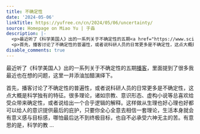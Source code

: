 ```yaml
---
title: 不确定性
date: '2024-05-06'
linkTitle: https://yufree.cn/cn/2024/05/06/uncertainty/
source: Homepage on Miao Yu | 于淼
description: |-
  <p>最近听了《科学美国人》出的一系列关于不确定性的五期<a href="https://www.scientificamerican.com/podcast/science-talk/">播客</a>，里面提到了很多我最近也在想的问题，这里一并添油加醋演绎下。</p>
  <p>首先，播客讨论了不确定性的普遍性，或者说科研人员的日常更多是不确定性，这点大概是科学独有的特征。很多理论，诸如宗教、意识形态、虚构小说等总喜欢给受众带来确定性，或者说给出一个合乎逻辑的解释。这样做从生理也好心理也好都可以给人的意识提供最后的庇护，只要你全心全意去相信一套理论，生活本身就会有意义感与目标感，哪怕最后达不到终极目标，也自不必承受六神无主的苦。有意思的是，科学的教 ...
disable_comments: true
---
```

<p>最近听了《科学美国人》出的一系列关于不确定性的五期<a href="https://www.scientificamerican.com/podcast/science-talk/">播客</a>，里面提到了很多我最近也在想的问题，这里一并添油加醋演绎下。</p>
<p>首先，播客讨论了不确定性的普遍性，或者说科研人员的日常更多是不确定性，这点大概是科学独有的特征。很多理论，诸如宗教、意识形态、虚构小说等总喜欢给受众带来确定性，或者说给出一个合乎逻辑的解释。这样做从生理也好心理也好都可以给人的意识提供最后的庇护，只要你全心全意去相信一套理论，生活本身就会有意义感与目标感，哪怕最后达不到终极目标，也自不必承受六神无主的苦。有意思的是，科学的教 ...